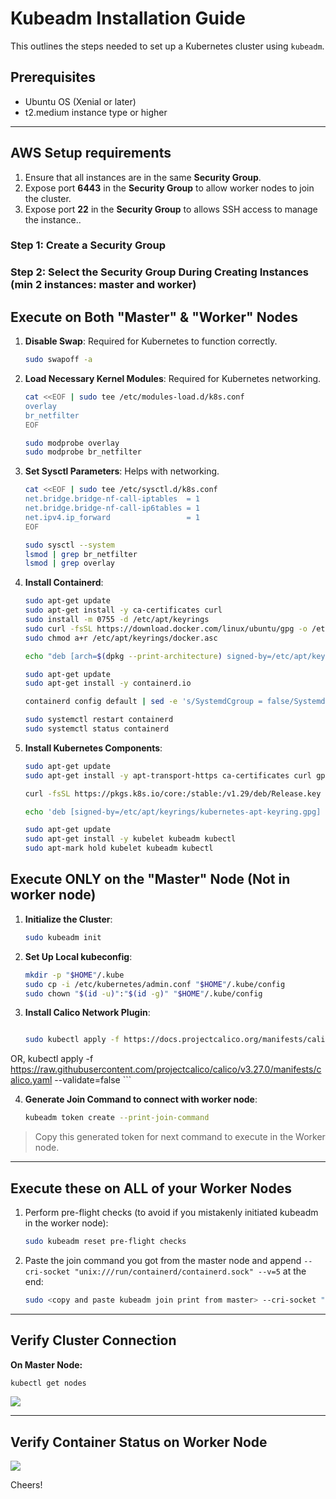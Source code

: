 # Kubeadm Installation Guide

This outlines the steps needed to set up a Kubernetes cluster using `kubeadm`.

## Prerequisites

- Ubuntu OS (Xenial or later)
- t2.medium instance type or higher

---

## AWS Setup requirements

1. Ensure that all instances are in the same **Security Group**.
2. Expose port **6443** in the **Security Group** to allow worker nodes to join the cluster.
3. Expose port **22** in the **Security Group** to allows SSH access to manage the instance..


### Step 1: Create a Security Group

### Step 2: Select the Security Group During Creating Instances (min 2 instances: master and worker)


## Execute on Both "Master" & "Worker" Nodes

1. **Disable Swap**: Required for Kubernetes to function correctly.
    ```bash
    sudo swapoff -a
    ```

2. **Load Necessary Kernel Modules**: Required for Kubernetes networking.
    ```bash
    cat <<EOF | sudo tee /etc/modules-load.d/k8s.conf
    overlay
    br_netfilter
    EOF

    sudo modprobe overlay
    sudo modprobe br_netfilter
    ```

3. **Set Sysctl Parameters**: Helps with networking.
    ```bash
    cat <<EOF | sudo tee /etc/sysctl.d/k8s.conf
    net.bridge.bridge-nf-call-iptables  = 1
    net.bridge.bridge-nf-call-ip6tables = 1
    net.ipv4.ip_forward                 = 1
    EOF

    sudo sysctl --system
    lsmod | grep br_netfilter
    lsmod | grep overlay
    ```

4. **Install Containerd**:
    ```bash
    sudo apt-get update
    sudo apt-get install -y ca-certificates curl
    sudo install -m 0755 -d /etc/apt/keyrings
    sudo curl -fsSL https://download.docker.com/linux/ubuntu/gpg -o /etc/apt/keyrings/docker.asc
    sudo chmod a+r /etc/apt/keyrings/docker.asc

    echo "deb [arch=$(dpkg --print-architecture) signed-by=/etc/apt/keyrings/docker.asc] https://download.docker.com/linux/ubuntu $(. /etc/os-release && echo \"$VERSION_CODENAME\") stable" | sudo tee /etc/apt/sources.list.d/docker.list > /dev/null

    sudo apt-get update
    sudo apt-get install -y containerd.io

    containerd config default | sed -e 's/SystemdCgroup = false/SystemdCgroup = true/' -e 's/sandbox_image = "registry.k8s.io\/pause:3.6"/sandbox_image = "registry.k8s.io\/pause:3.9"/' | sudo tee /etc/containerd/config.toml

    sudo systemctl restart containerd
    sudo systemctl status containerd
    ```

5. **Install Kubernetes Components**:
    ```bash
    sudo apt-get update
    sudo apt-get install -y apt-transport-https ca-certificates curl gpg

    curl -fsSL https://pkgs.k8s.io/core:/stable:/v1.29/deb/Release.key | sudo gpg --dearmor -o /etc/apt/keyrings/kubernetes-apt-keyring.gpg

    echo 'deb [signed-by=/etc/apt/keyrings/kubernetes-apt-keyring.gpg] https://pkgs.k8s.io/core:/stable:/v1.29/deb/ /' | sudo tee /etc/apt/sources.list.d/kubernetes.list

    sudo apt-get update
    sudo apt-get install -y kubelet kubeadm kubectl
    sudo apt-mark hold kubelet kubeadm kubectl
    ```

## Execute ONLY on the "Master" Node (Not in worker node)

1. **Initialize the Cluster**:
    ```bash
    sudo kubeadm init
    ```

2. **Set Up Local kubeconfig**:
    ```bash
    mkdir -p "$HOME"/.kube
    sudo cp -i /etc/kubernetes/admin.conf "$HOME"/.kube/config
    sudo chown "$(id -u)":"$(id -g)" "$HOME"/.kube/config
    ```

3. **Install Calico Network Plugin**:
    ```bash

    sudo kubectl apply -f https://docs.projectcalico.org/manifests/calico.yaml --validate=false
OR,
    kubectl apply -f https://raw.githubusercontent.com/projectcalico/calico/v3.27.0/manifests/calico.yaml --validate=false
    ```

4. **Generate Join Command to connect with worker node**:
    ```bash
    kubeadm token create --print-join-command
    ```

> Copy this generated token for next command to execute in the Worker node.

---

## Execute these on ALL of your Worker Nodes

1. Perform pre-flight checks (to avoid if you mistakenly initiated kubeadm in the worker node):
    ```bash
    sudo kubeadm reset pre-flight checks
    ```

2. Paste the join command you got from the master node and append `--cri-socket "unix:///run/containerd/containerd.sock" --v=5` at the end:
    ```bash
    sudo <copy and paste kubeadm join print from master> --cri-socket "unix:///run/containerd/containerd.sock" --v=5
    ```

---

## Verify Cluster Connection

**On Master Node:**

```bash
kubectl get nodes

```

   <img src="/images/master.png">

---

## Verify Container Status on Worker Node
<img src="/images/worker.png">

Cheers!
